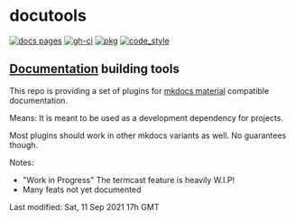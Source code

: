 #  docutools

<!-- id: 58ce0e4068dce84983a2caa8a1e87f12 -->
[![docs pages][docs pages_img]][docs pages] [![gh-ci][gh-ci_img]][gh-ci] [![pkg][pkg_img]][pkg] [![code_style][code_style_img]][code_style] 

[docs pages]: https://AXGKl.github.io/docutools/
[docs pages_img]: https://AXGKl.github.io/docutools/img/badge_docs.svg
[gh-ci]: https://github.com/AXGKl/docutools/actions/workflows/ci.yml
[gh-ci_img]: https://github.com/AXGKl/docutools/actions/workflows/ci.yml/badge.svg
[pkg]: https://pypi.org/project/docutools/2021.9.07/
[pkg_img]: https://AXGKl.github.io/docutools/img/badge_pypi.svg
[code_style]: https://pypi.org/project/axblack/
[code_style_img]: https://AXGKl.github.io/docutools/img/badge_axblack.svg

<!-- id: 58ce0e4068dce84983a2caa8a1e87f12 -->


## [Documentation](https://axgkl.github.io/docutools/) building tools

This repo is providing a set of plugins for [mkdocs material](https://squidfunk.github.io/mkdocs-material/) compatible documentation.

Means: It is meant to be used as a development dependency for projects.


Most plugins should work in other mkdocs variants as well. No guarantees though.

Notes:

- "Work in Progress" The termcast feature is heavily W.I.P!
- Many feats not yet documented


Last modified: Sat, 11 Sep 2021 17h GMT
 